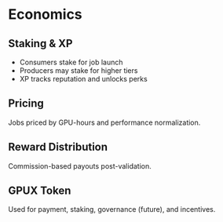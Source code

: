# Economics

## Staking & XP
- Consumers stake for job launch
- Producers may stake for higher tiers
- XP tracks reputation and unlocks perks

## Pricing
Jobs priced by GPU-hours and performance normalization.

## Reward Distribution
Commission-based payouts post-validation.

## GPUX Token
Used for payment, staking, governance (future), and incentives.